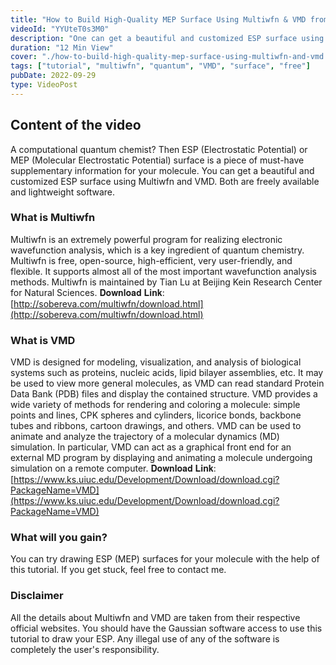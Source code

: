 ```yaml
---
title: "How to Build High-Quality MEP Surface Using Multiwfn & VMD from Gaussian CheckPoint File?"
videoId: "YYUteT0s3M0"
description: "One can get a beautiful and customized ESP surface using Multiwfn and VMD. Both are freely available and lightweight software."
duration: "12 Min View"
cover: "./how-to-build-high-quality-mep-surface-using-multiwfn-and-vmd.png"
tags: ["tutorial", "multiwfn", "quantum", "VMD", "surface", "free"]
pubDate: 2022-09-29
type: VideoPost
---
```

## Content of the video
A computational quantum chemist? Then ESP (Electrostatic Potential) or MEP (Molecular Electrostatic Potential) surface is a piece of must-have supplementary information for your molecule.  You can get a beautiful and customized ESP surface using Multiwfn and VMD. Both are freely available and lightweight software.

### What is Multiwfn
Multiwfn is an extremely powerful program for realizing electronic wavefunction analysis, which is a key ingredient of quantum chemistry. Multiwfn is free, open-source, high-efficient, very user-friendly, and flexible. It supports almost all of the most important wavefunction analysis methods. Multiwfn is maintained by Tian Lu at Beijing Kein Research Center for Natural Sciences.
𝐃𝐨𝐰𝐧𝐥𝐨𝐚𝐝 𝐋𝐢𝐧𝐤: [http://sobereva.com/multiwfn/download.html](http://sobereva.com/multiwfn/download.html)

### What is VMD
VMD is designed for modeling, visualization, and analysis of biological systems such as proteins, nucleic acids, lipid bilayer assemblies, etc. It may be used to view more general molecules, as VMD can read standard Protein Data Bank (PDB) files and display the contained structure. VMD provides a wide variety of methods for rendering and coloring a molecule: simple points and lines, CPK spheres and cylinders, licorice bonds, backbone tubes and ribbons, cartoon drawings, and others. VMD can be used to animate and analyze the trajectory of a molecular dynamics (MD) simulation. In particular, VMD can act as a graphical front end for an external MD program by displaying and animating a molecule undergoing simulation on a remote computer.
𝐃𝐨𝐰𝐧𝐥𝐨𝐚𝐝 𝐋𝐢𝐧𝐤: [https://www.ks.uiuc.edu/Development/Download/download.cgi?PackageName=VMD](https://www.ks.uiuc.edu/Development/Download/download.cgi?PackageName=VMD)

### What will you gain?
You can try drawing ESP (MEP) surfaces for your molecule with the help of this tutorial. If you get stuck, feel free to contact me.

### Disclaimer
All the details about Multiwfn and VMD are taken from their respective official websites. You should have the Gaussian software access to use this tutorial to draw your ESP. Any illegal use of any of the software is completely the user's responsibility.